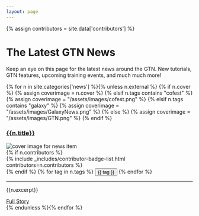 ```yaml
---
layout: page
---
```


{% assign contributors = site.data['contributors'] %}

# The Latest GTN News

Keep an eye on this page for the latest news around the GTN. New tutorials, GTN features, upcoming training events, and much much more!


<div class="newslist">
{% for n in site.categories['news'] %}{% unless n.external %}
{% if n.cover %}
 {% assign coverimage = n.cover %}
{% elsif n.tags contains "cofest" %}
 {% assign coverimage = "/assets/images/cofest.png" %}
{% elsif n.tags contains "galaxy" %}
 {% assign coverimage = "/assets/images/GalaxyNews.png" %}
{% else %}
 {% assign coverimage = "/assets/images/GTN.png" %}
{% endif %}


<div class="card newsitem">
 <div class="card-header">
     <a href="{{site.baseurl}}{{n.url}}"><h3 class="card-title">{{n.title}}</h3></a>
  </div>
 <div class="row no-gutters">
  <div class="col-sm-5">
   <img class="card-img newscover" src="{% unless coverimage contains 'http' %}{{site.baseurl}}/{% endunless %}{{coverimage}}" alt="cover image for news item">
  </div>
  <div class="col-sm-7">
   <div class="card-body">
        <!--<a href="{{site.baseurl}}{{n.url}}"><h4 class="card-title">{{n.title}}</h4></a>-->
        {% if n.contributors %}
        <div class="contributors-line"> {% include _includes/contributor-badge-list.html contributors=n.contributors %}</div>
        {% endif %}
        {% for tag in n.tags %}
<button class="label label-default tutorial_tag" id="{{ tag }}" style="{{ tag | colour_tag }}" title="Click to show all tutorials with this tag">{{ tag  }}</button>
{% endfor %}
    <hr/>
    <p class="card-text">{{n.excerpt}}</p>
    <a href="{{site.baseurl}}{{n.url}}" class="btn btn-primary">Full Story</a>
   </div>
  </div>
 </div>
</div>
{% endunless %}{% endfor %}
</div>

